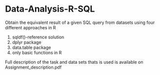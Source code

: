 # Data-Analysis-R-SQL
Obtain the equivalent result of a given SQL query from datasets using four different approaches in R
1. sqldf()-reference solution
2. dplyr package
3. data.table package
4. only basic functions in R

Full description of the task and data sets thats is used is available on Assignment_description.pdf 
